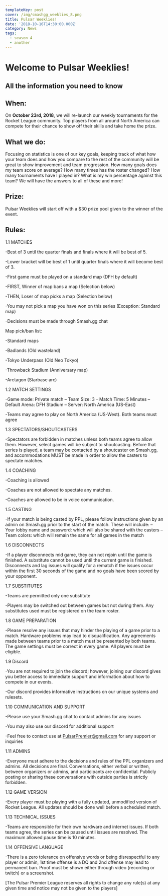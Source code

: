 ```yaml
---
templateKey: post
cover: /img/smashgg_weeklies_8.png
title: Pulsar Weeklies!
date: '2018-10-16T14:30:00.000Z'
category: News
tags:
  - season 4
  - another
---
```

# Welcome to Pulsar Weeklies!

## All the information you need to know

## When:

On **October 23rd, 2018**, we will re-launch our weekly tournaments for the Rocket League community. Top players from all around North America can compete for their chance to show off their skills and take home the prize. 

## What we do:

Focusing on statistics is one of our key goals, keeping track of what how your team does and how you compare to the rest of the community will be great to show improvement and team progression. How many goals does my team score on average? How many times has the roster changed? How many tournaments have I played in? What is my win percentage against this team? We will have the answers to all of these and more!

## Prize:

Pulsar Weeklies will start off with a $30 prize pool given to the winner of the event.

## Rules:

1.1 MATCHES

\-Best of 3 until the quarter finals and finals where it will be best of 5. 

\-Lower bracket will be best of 1 until quarter finals where it will become best of 3.

\-First game must be played on a standard map (DFH by default)

\-FIRST, Winner of map bans a map (Selection below)

\-THEN, Loser of map picks a map (Selection below)

\-You may not pick a map you have won on this series (Exception: Standard map)

\-Decisions must be made through Smash.gg chat

Map pick/ban list:

\-Standard maps

\-Badlands (Old wasteland)

\-Tokyo Underpass (Old Neo Tokyo)

\-Throwback Stadium (Anniversary map) 

\-Arctagon (Starbase arc)

1.2 MATCH SETTINGS

\-Game mode: Private match – Team Size: 3 – Match Time: 5 Minutes – Default Arena: DFH Stadium – Server: North America (US-East)

\-Teams may agree to play on North America (US-West). Both teams must agree

1.3 SPECTATORS/SHOUTCASTERS

\-Spectators are forbidden in matches unless both teams agree to allow them. However, select games will be subject to shoutcasting. Before that series is played, a team may be contacted by a shoutcaster on Smash.gg, and accommodations MUST be made in order to allow the casters to spectate matches.

1.4 COACHING

\-Coaching is allowed

\-Coaches are not allowed to spectate any matches.

\-Coaches are allowed to be in voice communication.

1.5 CASTING 

\-If your match is being casted by PPL, please follow instructions given by an admin on Smash.gg prior to the start of the match. These will include: – Your lobby name and password: which will also be shared with the casters – Team colors: which will remain the same for all games in the match

1.6 DISCONNECTS

\-If a player disconnects mid game, they can not rejoin until the game is finished. A substitute cannot be used until the current game is finished. Disconnects and lag issues will qualify for a rematch if the issues occur within the first 30 seconds of the game and no goals have been scored by your opponent.

1.7 SUBSTITUTES

\-Teams are permitted only one substitute

\-Players may be switched out between games but not during them. Any substitutes used must be registered on the team roster.

1.8 GAME PREPARATION

\-Please resolve any issues that may hinder the playing of a game prior to a match. Hardware problems may lead to disqualification. Any agreements made between teams prior to a match must be presented by both teams. The game settings must be correct in every game. All players must be eligible.

1.9 Discord

\-You are not required to join the discord; however, joining our discord gives you better access to immediate support and information about how to compete in our events.

\-Our discord provides informative instructions on our unique systems and rulesets.

1.10 COMMUNICATION AND SUPPORT

\-Please use your Smash.gg chat to contact admins for any issues

\-You may also use our discord for additional support

\-Feel free to contact use at PulsarPremier@gmail.com for any support or inquiries

1.11 ADMINS

\-Everyone must adhere to the decisions and rules of the PPL organizers and admins. All decisions are final. Conversations, either verbal or written, between organizers or admins, and participants are confidential. Publicly posting or sharing these conversations with outside parties is strictly forbidden.

1.12 GAME VERSION

\-Every player must be playing with a fully updated, unmodified version of Rocket League. All updates should be done well before a scheduled match.

1.13 TECHNICAL ISSUES

\-Teams are responsible for their own hardware and internet issues. If both teams agree, the series can be paused until issues are resolved. The maximum allowed pause time is 10 minutes.

1.14 OFFENSIVE LANGUAGE

\-There is a zero tolerance on offensive words or being disrespectful to any player or admin, 1st time offense is a DQ and 2nd offense may lead to permanent ban. Proof must be shown either through video (recording or twitch) or a screenshot.

\[The Pulsar Premier League reserves all rights to change any rule(s) at any given time and notice may not be given to the players]

#

